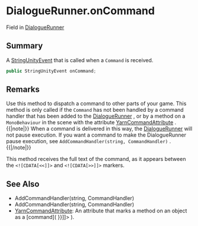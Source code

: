 # DialogueRunner.onCommand

Field in [DialogueRunner](/api/csharp/yarn.unity.dialoguerunner.md)

## Summary


A  <a href="yarn.unity.dialoguerunner.stringunityevent.md">StringUnityEvent</a>  that is called when a  <code>Command</code>  is received.


```csharp
public StringUnityEvent onCommand;
```

## Remarks


Use this method to dispatch a command to other parts of your
game. This method is only called if the  <code>Command</code> 
has not been handled by a command handler that has been added
to the  <a href="yarn.unity.dialoguerunner.md">DialogueRunner</a> , or by a method on a  <code>MonoBehaviour</code>  in the scene with the attribute  <a href="yarn.unity.yarncommandattribute.md">YarnCommandAttribute</a> . {{|note|}} When a command is
delivered in this way, the  <a href="yarn.unity.dialoguerunner.md">DialogueRunner</a>  will
not pause execution. If you want a command to make the
DialogueRunner pause execution, see  <code>AddCommandHandler(string, CommandHandler)</code> . {{|/note|}}

This method receives the full text of the command, as it
appears between the ` <![CDATA[<<]]> ` and ` <![CDATA[>>]]> `
markers.


## See Also

* AddCommandHandler\(string, CommandHandler)
* AddCommandHandler\(string, CommandHandler)
* [YarnCommandAttribute](/api/csharp/yarn.unity.yarncommandattribute.md): An attribute that marks a method on an object as a  [command]( <![CDATA[ {{<ref "/docs/unity/working-with-commands">}}]]> ).

